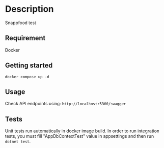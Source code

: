 # Description

Snappfood test

## Requirement

Docker

## Getting started

```
docker compose up -d
```

## Usage

Check API endpoints using: ```http://localhost:5300/swagger```

## Tests
Unit tests run automatically in docker image build. In order to run integration tests, you must fill "AppDbContextTest" value in appsettings and then run ```dotnet test```.
